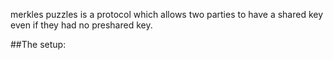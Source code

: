 merkles puzzles is a protocol which allows two parties to have a shared key even if they had no preshared key.

##The setup:
